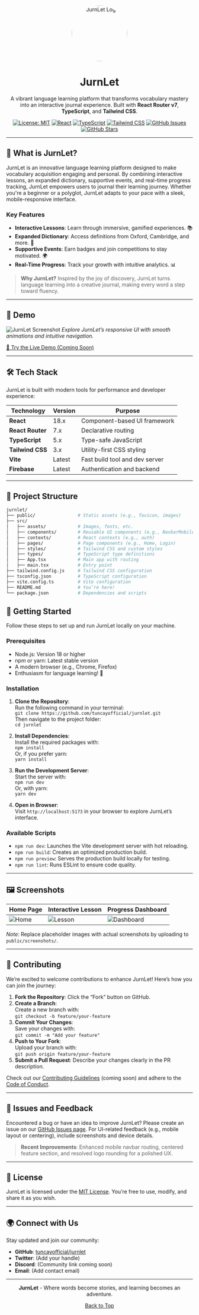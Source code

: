 <div align="center">
  <img src="https://via.placeholder.com/150?text=JurnLet+Logo" alt="JurnLet Logo" width="150" style="border-radius: 50%;" />
  <h1>JurnLet</h1>
  <p>
    A vibrant language learning platform that transforms vocabulary mastery into an interactive journal experience. Built with <strong>React Router v7</strong>, <strong>TypeScript</strong>, and <strong>Tailwind CSS</strong>.
  </p>

  [![License: MIT](https://img.shields.io/badge/License-MIT-yellow.svg)](https://opensource.org/licenses/MIT)
  [![React](https://img.shields.io/badge/React-18-blue?logo=react)](https://reactjs.org/)
  [![TypeScript](https://img.shields.io/badge/TypeScript-5-blue?logo=typescript)](https://www.typescriptlang.org/)
  [![Tailwind CSS](https://img.shields.io/badge/Tailwind_CSS-3-blue?logo=tailwind-css)](https://tailwindcss.com/)
  [![GitHub Issues](https://img.shields.io/github/issues/tuncayofficial/jurnlet)](https://github.com/tuncayofficial/jurnlet/issues)
  [![GitHub Stars](https://img.shields.io/github/stars/tuncayofficial/jurnlet)](https://github.com/tuncayofficial/jurnlet/stargazers)
</div>

---

## 🌟 What is JurnLet?

JurnLet is an innovative language learning platform designed to make vocabulary acquisition engaging and personal. By combining interactive lessons, an expanded dictionary, supportive events, and real-time progress tracking, JurnLet empowers users to journal their learning journey. Whether you're a beginner or a polyglot, JurnLet adapts to your pace with a sleek, mobile-responsive interface.

### Key Features
- **Interactive Lessons**: Learn through immersive, gamified experiences. 📚
- **Expanded Dictionary**: Access definitions from Oxford, Cambridge, and more. 🧠
- **Supportive Events**: Earn badges and join competitions to stay motivated. 🌍
- **Real-Time Progress**: Track your growth with intuitive analytics. 📊

> **Why JurnLet?** Inspired by the joy of discovery, JurnLet turns language learning into a creative journal, making every word a step toward fluency.

---

## 🎥 Demo

![JurnLet Screenshot](https://via.placeholder.com/800x400?text=JurnLet+Demo+Screenshot)
*Explore JurnLet’s responsive UI with smooth animations and intuitive navigation.*

[🚀 Try the Live Demo (Coming Soon)]()

---

## 🛠️ Tech Stack

JurnLet is built with modern tools for performance and developer experience:

| Technology            | Version | Purpose                           |
|-----------------------|---------|-----------------------------------|
| **React**             | 18.x    | Component-based UI framework      |
| **React Router**      | 7.x     | Declarative routing               |
| **TypeScript**        | 5.x     | Type-safe JavaScript              |
| **Tailwind CSS**      | 3.x     | Utility-first CSS styling         |
| **Vite**              | Latest  | Fast build tool and dev server    |
| **Firebase**          | Latest  | Authentication and backend        |

---

## 📂 Project Structure

```bash
jurnlet/
├── public/                # Static assets (e.g., favicon, images)
├── src/
│   ├── assets/            # Images, fonts, etc.
│   ├── components/        # Reusable UI components (e.g., NavbarMobile)
│   ├── contexts/          # React contexts (e.g., auth)
│   ├── pages/             # Page components (e.g., Home, Login)
│   ├── styles/            # Tailwind CSS and custom styles
│   ├── types/             # TypeScript type definitions
│   ├── App.tsx            # Main app with routing
│   ├── main.tsx           # Entry point
├── tailwind.config.js     # Tailwind CSS configuration
├── tsconfig.json          # TypeScript configuration
├── vite.config.ts         # Vite configuration
├── README.md              # You’re here!
└── package.json           # Dependencies and scripts
```

## 🚀 Getting Started

Follow these steps to set up and run JurnLet locally on your machine.

### Prerequisites
- Node.js: Version 18 or higher
- npm or yarn: Latest stable version
- A modern browser (e.g., Chrome, Firefox)
- Enthusiasm for language learning! 🌟

### Installation

1. **Clone the Repository**:  
   Run the following command in your terminal:  
   `git clone https://github.com/tuncayofficial/jurnlet.git`  
   Then navigate to the project folder:  
   `cd jurnlet`

2. **Install Dependencies**:  
   Install the required packages with:  
   `npm install`  
   Or, if you prefer yarn:  
   `yarn install`

3. **Run the Development Server**:  
   Start the server with:  
   `npm run dev`  
   Or, with yarn:  
   `yarn dev`

4. **Open in Browser**:  
   Visit `http://localhost:5173` in your browser to explore JurnLet’s interface.

### Available Scripts

- `npm run dev`: Launches the Vite development server with hot reloading.
- `npm run build`: Creates an optimized production build.
- `npm run preview`: Serves the production build locally for testing.
- `npm run lint`: Runs ESLint to ensure code quality.

---

## 🖼️ Screenshots

| Home Page | Interactive Lesson | Progress Dashboard |
|-----------|--------------------|--------------------|
| ![Home](https://via.placeholder.com/300x200?text=Home+Page) | ![Lesson](https://via.placeholder.com/300x200?text=Lesson) | ![Dashboard](https://via.placeholder.com/300x200?text=Dashboard) |

*Note*: Replace placeholder images with actual screenshots by uploading to `public/screenshots/`.

---

## 🤝 Contributing

We’re excited to welcome contributions to enhance JurnLet! Here’s how you can join the journey:

1. **Fork the Repository**: Click the “Fork” button on GitHub.
2. **Create a Branch**:  
   Create a new branch with:  
   `git checkout -b feature/your-feature`
3. **Commit Your Changes**:  
   Save your changes with:  
   `git commit -m "Add your feature"`
4. **Push to Your Fork**:  
   Upload your branch with:  
   `git push origin feature/your-feature`
5. **Submit a Pull Request**: Describe your changes clearly in the PR description.

Check out our [Contributing Guidelines](CONTRIBUTING.md) (coming soon) and adhere to the [Code of Conduct](CODE_OF_CONDUCT.md).

---

## 🐛 Issues and Feedback

Encountered a bug or have an idea to improve JurnLet? Please create an issue on our [GitHub Issues page](https://github.com/tuncayofficial/jurnlet/issues). For UI-related feedback (e.g., mobile layout or centering), include screenshots and device details.

> **Recent Improvements**: Enhanced mobile navbar routing, centered feature section, and resolved logo rounding for a polished UX.

---

## 📜 License

JurnLet is licensed under the [MIT License](LICENSE). You’re free to use, modify, and share it as you wish.

---

## 🌍 Connect with Us

Stay updated and join our community:

- **GitHub**: [tuncayofficial/jurnlet](https://github.com/tuncayofficial/jurnlet)
- **Twitter**: (Add your handle)
- **Discord**: (Community link coming soon)
- **Email**: (Add contact email)

---

<div align="center">
  <p>
    <strong>JurnLet</strong> - Where words become stories, and learning becomes an adventure.
  </p>
  <p>
    <a href="#top">Back to Top</a>
  </p>
</div>